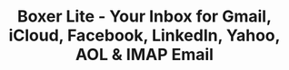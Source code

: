 ---
description: 曾经知名的邮件app，记得被一家大公司收购了。特色就是左右划。
layout: post
results:
- primaryGenreName: Business
  version: '3.12.0'
  trackViewUrl: https://itunes.apple.com/cn/app/boxer-lite-your-inbox-for/id695900302?mt=8&uo=4
  artworkUrl100: http://a1879.phobos.apple.com/us/r30/Purple6/v4/aa/e0/e1/aae0e199-169a-4c97-377a-2e563572ce3e/mzl.ngwarxqf.png
  artworkUrl60: http://a1374.phobos.apple.com/us/r30/Purple6/v4/a7/39/65/a7396513-3392-7894-305e-3f5274c47c7c/boxer-lite-icon.png
  sellerName: Bodkin Software Inc.
  supportedDevices:
  - iPhone5
  - iPhone5s
  - iPad2Wifi
  - iPadFourthGen
  - iPodTouchFifthGen
  - iPad23G
  - iPhone4S
  - iPhone-3GS
  - iPhone4
  - iPadThirdGen4G
  - iPodTouchourthGen
  - iPadFourthGen4G
  - iPhone5c
  - iPadThirdGen
  - iPadMini4G
  - iPadMini
  genres:
  - 商业
  - 效率
  trackName: Boxer Lite - Your Inbox for Gmail, iCloud, Facebook, LinkedIn,
    Yahoo, AOL & IMAP Email
  description: "#1 - Fastest growing email app in the App Store!  \nGmail,
    Outlook.com, Hotmail, Yahoo, IMAP & more\nFacebook & LinkedIn integration\n--------------------------------------------------\n\nBoxer
    is the fastest, most innovative email app available for iPhone!  Here’s
    what people are saying:\n\n\"This mail client is fast and efficient, and
    very smartly designed.\" \n- Dave Johnson, CBS Moneywatch *****\n\n“The
    quick replies are pretty fantastic.” \n- Mat Honan, WIRED  *****\n\n\"Boxer
    has a whole set of tools for dealing with emails. You can easily archive
    with a swipe, send instant auto responses, add emails to a to-do list,
    and ‘like’ incoming messages so people know you saw it without requiring
    an actual response.\" \n- Thorin Klosowski, Lifehacker   *****\n\n\nFEATURES\n--------------------------------------------------\nWith
    support for Gmail, Outlook.com, Yahoo, Hotmail, iCloud, AOL, & IMAP accounts,
    Boxer is bringing all of these features to all of your favorite email
    providers. \n\nPlease Note: Boxer does not support POP3 accounts including
    Verizon, Comcast, and Go Daddy.  \n\nAmazing Features:\n\n* SWIPE TO DELETE
    \ - Swipe to archive, trash, spam\n* PUSH NOTIFICATIONS - Fast push notifications
    for Gmail (other providers coming soon)\n* GMAIL LABELS - Full Gmail label
    support\n* SMART FOLDERS - Boxer remembers where you like to file things
    \n* CONFIGURABLE INTERFACE - Don't like our swipe actions?  You can change
    them in the settings.\n* PROFILE PICTURES - See who your email is from
    with profile pictures right in your inbox\n* CANNED RESPONSES - Use \"Quick”
    replies to send common responses while on the go\n* CONTACTS INTEGRATION
    - including links to social profiles, phone numbers & even recent messages\n*
    TODO LIST - Swipe to your To-Do list and never forget an important message\n*
    EMAIL “LIKES” - Use Like to quickly acknowledge a friend’s message\n*
    DASHBOARD - shows you all of your important and time sensitive items at
    a glance \n\nPlatform Support:\nBoxer supports all major email providers
    including Gmail, Yahoo, iCloud, AOL, Outlook.com/Hotmail, and IMAP. \n\nSwipe
    Actions:\nWhether you let your inbox burst at the seams or diligently
    file things away, you’ll love the ability to quickly swipe left to archive,
    delete, or mark email as spam. Swiping right exposes the real power of
    Boxer.\n\nLike:\nWe've added a Like button to email. Tap Like to quickly
    acknowledge a friend's message and they'll know you \"liked\" it. It's
    the fastest way to respond to email yet.\n\nQuick:\nOur Quick button allows
    you to bring up a list of canned responses that we've written to help
    keep your conversations moving while you're on the go. \n\nTo-do:\nThe
    To-do feature moves the selected message from your Inbox to your personal
    To-do list within Boxer. \n\nProfile Photos:\nSee who your email is from
    with the addition of profile images. Connect to LinkedIn and Facebook
    via settings to see even more profile pictures. \n\nUser Profile & Email
    History:\nTap on any of the profile photos to see all the information
    we have for that person, including links to their social profile, phone
    numbers & even recent messages.\n\n\nUPGRADE TO PRO \nUnlock the power
    of Boxer Pro today to enable:\n- Multiple accounts\n- Exchange support\n-
    Email aliases\n- Secure passcode lock\n- Box / Dropbox integration\n-
    Custom signatures\n- Custom Quick response templates\n\nFor support email:
    support@getboxer.com"
  price: 0
  trackId: 695900302
  releaseDate: '2013-09-15T02:56:17Z'
  screenshotUrls:
  - http://a1.mzstatic.com/us/r30/Purple4/v4/ea/44/0c/ea440c81-dc46-9511-48ea-d6198b3576b3/screen568x568.jpeg
  - http://a5.mzstatic.com/us/r30/Purple4/v4/42/a4/00/42a400fb-d84c-32c2-0cf6-ba5ddc723dc6/screen568x568.jpeg
  - http://a2.mzstatic.com/us/r30/Purple4/v4/b0/e5/ad/b0e5ad73-4f95-b745-f36d-bec4da304a69/screen568x568.jpeg
  - http://a3.mzstatic.com/us/r30/Purple6/v4/b7/de/78/b7de7878-bbfe-83fc-8d2c-508d1d0ca776/screen568x568.jpeg
  - http://a2.mzstatic.com/us/r30/Purple6/v4/79/a4/b0/79a4b088-feca-653e-27c9-52185477f966/screen568x568.jpeg
  artistViewUrl: https://itunes.apple.com/cn/artist/taskbox/id561712086?uo=4
  primaryGenreId: 6000
  kind: software
  fileSizeBytes: '21037330'
  bundleId: com.getboxer.BoxerFree
  sellerUrl: http://getboxer.com
  trackContentRating: 4+
  artistName: Taskbox
  trackCensoredName: Boxer Lite - Your Inbox for Gmail, iCloud, Facebook,
    LinkedIn, Yahoo, AOL & IMAP Email
  isGameCenterEnabled: false
  contentAdvisoryRating: 4+
  languageCodesISO2A:
  - EN
  features: &a []
  wrapperType: software
  artworkUrl512: http://a1879.phobos.apple.com/us/r30/Purple6/v4/aa/e0/e1/aae0e199-169a-4c97-377a-2e563572ce3e/mzl.ngwarxqf.png
  formattedPrice: 免费
  artistId: 561712086
  genreIds:
  - '6000'
  - '6007'
  currency: CNY
  ipadScreenshotUrls: *a
category: 商业
tags: tag1
resultCount: 1
title: Boxer Lite - Your Inbox for Gmail, iCloud, Facebook, LinkedIn, Yahoo,
  AOL & IMAP Email

---